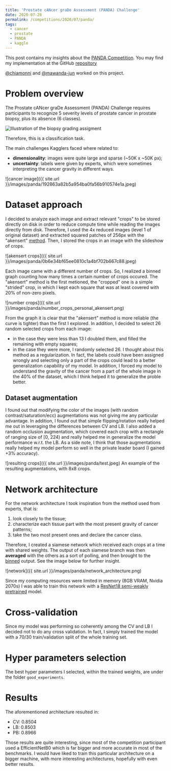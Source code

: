```yaml
---
title: 'Prostate cANcer graDe Assessment (PANDA) Challenge'
date: 2020-07-28
permalink: /competitions/2020/07/panda/
tags:
  - cancer
  - prostate
  - PANDA
  - kaggle
---
```


This post contains my insights about the [PANDA Competition](https://www.kaggle.com/c/prostate-cancer-grade-assessment/overview). You may find my implementation at the GitHub [repository](https://github.com/chiamonni/PANDA_Kaggle_competition)

[@chiamonni](https://github.com/chiamonni/) and [@mawanda-jun](https://github.com/mawanda-jun/) worked on this project.

# Problem overview
The Prostate cANcer graDe Assessment (PANDA) Challenge requires participants to recognize 5 severity levels of prostate cancer in prostate biopsy, plus its absence (6 classes).

![Illustration of the biopsy grading assigment](https://storage.googleapis.com/kaggle-media/competitions/PANDA/Screen%20Shot%202020-04-08%20at%202.03.53%20PM.png)

Therefore, this is a classification task.

The main challenges Kagglers faced where related to:
- **dimensionality**: images were quite large and sparse (~50K x ~50K px);
- **uncertainty**: labels were given by experts, which were sometimes interpreting the cancer gravity in different ways.

![cancer image]({{ site.url }}/images/panda/192863a82b5a954ba0fa56b910574e1a.jpeg)

# Dataset approach
I decided to analyze each image and extract relevant "crops" to be stored directly on disk in order to reduce compute time while reading the images directly from disk.
Therefore, I used the 4x reduced images (level 1 of original dataset) and extracted squared patches of 256px with the "akensert" [method](https://www.kaggle.com/akensert/panda-optimized-tiling-tf-data-dataset).
Then, I stored the crops in an image with the slideshow of crops.

![akensert crops]({{ site.url }}/images/panda/0b6e34bf65ee0810c1a4bf702b667c88.jpeg)

Each image came with a different number of crops.
So, I realized a binned graph counting how many times a certain number of crops occured.
The "akensert" method is the first metioned, the "cropped" one is a simple "strided" crop, in which I kept each square that was at least covered with 20% of non-zero pixels.

![number crops]({{ site.url }}/images/panda/number_crops_personal_akensert.png)

From the graph it is clear that the "akensert" method is more reliable (the curve is tighter) than the first I explored.
In addition, I decided to select 26 random selected crops from each image:
- in the case they were less than 13 I doubled them, and filled the remaining with empty squares;
- in the case they were more, I randomly selected 26. I thought about this method as a regularization. In fact, the labels could have been assigned wrongly and selecting only a part of the crops could lead to a better generalization capability of my model.
In addition, I forced my model to understand the gravity of the cancer from a part of the whole image in the 40% of the dataset, which I think helped it to generalize the proble better.

## Dataset augmentation
I found out that modifying the color of the images (with random contrast/saturation/ecc) augmentations was not giving me any particular advantage.
In addition, I found out that simple flipping/rotation really helped me out in leveraging the differences between CV and LB.
I also added a random occlusion augmentation, which covered each crop with a rectangle of ranging size of [0, 224) and really helped me in generalize the model performance w.r.t. the LB.
As a side note, I think that those augmentations really helped my model perform so well in the private leader board (I gained +3% accuracy).

![resulting crops]({{ site.url }}/images/panda/test.jpeg)
An example of the resulting augmentations, with 8x8 crops.

# Network architecture
For the network architecture I took inspiration from the method used from experts, that is:
1. look closely to the tissue;
2. characterize each tissue part with the most present gravity of cancer patterns;
3. take the two most present ones and declare the cancer class.

Therefore, I created a siamese network which received each crops at a time with shared weights. 
The output of each siamese branch was then **averaged** with the others as a sort of polling, and then brought to the [binned](https://www.kaggle.com/haqishen/train-efficientnet-b0-w-36-tiles-256-lb0-87) output.
See the image below for further insight.

![network]({{ site.url }}/images/panda/network_architecture.png)

Since my computing resources were limited in memory (8GB VRAM, Nvidia 2070s) I was able to train this network with a [ResNet18 semi-weakly pretrained](https://github.com/facebookresearch/semi-supervised-ImageNet1K-models) model.

# Cross-validation
Since my model was performing so coherently among the CV and LB I decided not to do any cross validation. 
In fact, I simply trained the model with a 70/30 train/validation split of the whole training set.

# Hyper parameters selection
The best hyper parameters I selected, within the trained weights, are under the folder `good_experiments`.

# Results
The aforementioned architecture resulted in:
- CV: 0.8504
- LB: 0.8503
- PB: 0.8966

Those results are quite interesting, since most of the competition participant used a EfficientNetB0 which is far bigger and more accurate in most of the benchmarks.
I would have liked to train this particular architecture on a bigger machine, with more interesting architectures, hopefully with even better results.
